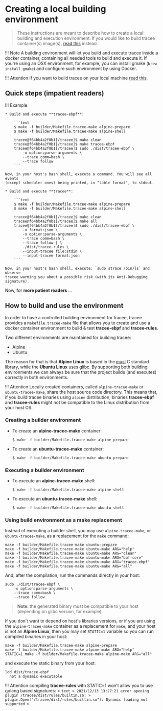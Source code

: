 # Creating a local building environment

> These instructions are meant to describe how to create a local building and
> execution environment. If you would like to build tracee container(s)
> image(s), [read this](./containers.md) instead.

!!! Note
    A building environment will let you build and execute tracee inside a docker
    container, containing all needed tools to build and execute it. If you're
    using an OSX environment, for example, you can install gmake (`brew install
    gmake`) and configure such environment by using Docker.

!!! Attention
    If you want to build tracee on your local machine
    [read this](./building.md).


## Quick steps (**impatient readers**)

!!! Example

    * Build and execute **tracee-ebpf**:

        ```text
        $ make -f builder/Makefile.tracee-make alpine-prepare
        $ make -f builder/Makefile.tracee-make alpine-shell

        tracee@f64bb4a2f0b1[/tracee]$ make clean
        tracee@f64bb4a2f0b1[/tracee]$ make tracee-ebpf
        tracee@f64bb4a2f0b1[/tracee]$ sudo ./dist/tracee-ebpf \
            -o option:parse-arguments \
            --trace comm=bash \
            --trace follow
        ```

    Now, in your host's bash shell, execute a command. You will see all events
    (except scheduler ones) being printed, in "table format", to stdout.

    * Build and execute **tracee**:

        ```text
        $ make -f builder/Makefile.tracee-make alpine-prepare
        $ make -f builder/Makefile.tracee-make alpine-shell

        tracee@f64bb4a2f0b1[/tracee]$ make clean
        tracee@f64bb4a2f0b1[/tracee]$ make all
        tracee@f64bb4a2f0b1[/tracee]$ sudo ./dist/tracee-ebpf \
            -o format:json \
            -o option:parse-arguments \
            --trace comm=bash \
            --trace follow | \
            ./dist/tracee-rules \
            --input-tracee file:stdin \
            --input-tracee format:json
        ```

    Now, in your host's bash shell, execute: `sudo strace /bin/ls` and observe
    tracee warning you about a possible risk (with its Anti-Debugging signature).

Now, for **more patient readers** ...

## How to build and use the environment

In order to have a controlled building environment for tracee, tracee provides
a `Makefile.tracee-make` file that allows you to create and use a docker
container environment to build & test **tracee-ebpf** and **tracee-rules**.

Two different environments are maintained for building tracee:

* Alpine
* Ubuntu

The reason for that is that **Alpine Linux** is based in the
[musl](https://en.wikipedia.org/wiki/Musl) C standard library, while the
**Ubuntu Linux** uses [glibc](https://en.wikipedia.org/wiki/Glibc). By
supporting both building environments we can always be sure that the project
builds (and executes) correctly in both environments.

!!! Attention
    Locally created containers, called `alpine-tracee-make` or
    `ubuntu-tracee-make`, share the host source code directory. This means
    that, if you build tracee binaries using `alpine` distribution, binaries
    **tracee-ebpf** and **tracee-rules** might not be compatible to the Linux
    distribution from your host OS.

### Creating a builder environment

* To create an **alpine-tracee-make** container:

    ```text
    $ make -f builder/Makefile.tracee-make alpine-prepare
    ```

* To create an **ubuntu-tracee-make** container:

    ```text
    $ make -f builder/Makefile.tracee-make ubuntu-prepare
    ```

### Executing a builder environment

* To execute an **alpine-tracee-make** shell:

    ```text
    $ make -f builder/Makefile.tracee-make alpine-shell
    ```

* To execute an **ubuntu-tracee-make** shell:

    ```text
    $ make -f builder/Makefile.tracee-make ubuntu-shell
    ```

### Using build environment as a **make** replacement

Instead of executing a builder shell, you may use `alpine-tracee-make`, or
`ubuntu-tracee-make`, as a replacement for the `make` command:

```text
make -f builder/Makefile.tracee-make ubuntu-prepare
make -f builder/Makefile.tracee-make ubuntu-make ARG="help"
make -f builder/Makefile.tracee-make ubuntu-make ARG="clean"
make -f builder/Makefile.tracee-make ubuntu-make ARG="bpf-core"
make -f builder/Makefile.tracee-make ubuntu-make ARG="tracee-ebpf"
make -f builder/Makefile.tracee-make ubuntu-make ARG="all"
```

And, after the compilation, run the commands directly in your host:

```text
sudo ./dist/tracee-ebpf \
    -o option:parse-arguments \
    --trace comm=bash \
    --trace follow
```

> **Note**: the generated binary must be compatible to your host (depending on
> glibc version, for example).

If you don't want to depend on host's libraries versions, or if you are using
the `alpine-tracee-make` container as a replacement for `make`, and your host
is not an **Alpine Linux**, then you may set `STATIC=1` variable so you can run
compiled binaries in your host:

```text
make -f builder/Makefile.tracee-make alpine-prepare
make -f builder/Makefile.tracee-make alpine-make ARG="help"
STATIC=1 make -f builder/Makefile.tracee-make alpine-make ARG="all"
```

and execute the static binary from your host:

```text
ldd dist/tracee-ebpf
  not a dynamic executable
```

!!! Attention
    compiling **tracee-rules** with STATIC=1 won't allow you to use golang based
    signatures:
    > ```text
    > 2021/12/13 13:27:21 error opening plugin /tracee/dist/rules/builtin.so:
    > plugin.Open("/tracee/dist/rules/builtin.so"): Dynamic loading not supported
    > ```
